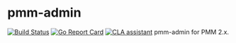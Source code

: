 # pmm-admin

[![Build Status](https://travis-ci.org/percona/pmm-admin.svg)](https://travis-ci.org/percona/pmm-admin)
[![Go Report Card](https://goreportcard.com/badge/github.com/percona/pmm-admin)](https://goreportcard.com/report/github.com/percona/pmm-admin)
[![CLA assistant](https://cla-assistant.percona.com/readme/badge/percona/pmm-admin)](https://cla-assistant.percona.com/percona/pmm-admin)
pmm-admin for PMM 2.x.
